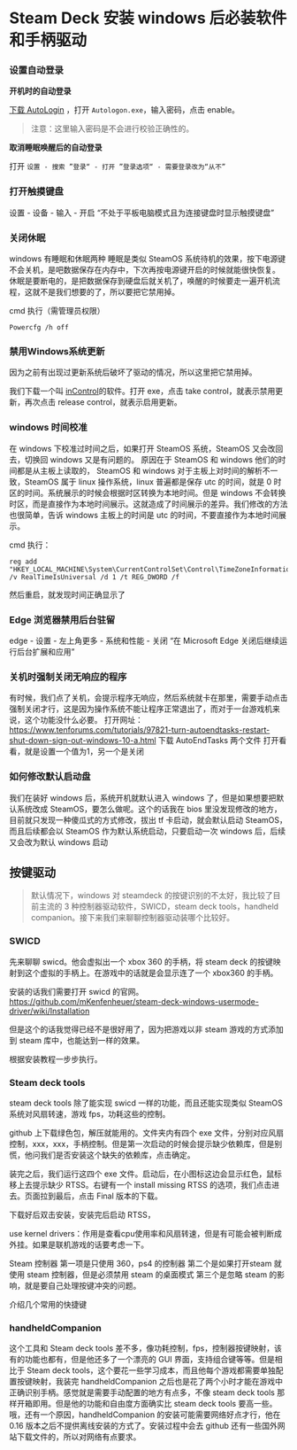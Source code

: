 # Steam Deck 安装 windows 后必装软件和手柄驱动

<!-- #### windows 装到 tf 卡的弊端
如果经常使用 windows 的话，还是建议装在 ssd 硬盘上，因为操作系统会有比较多的随机读写，tf 卡的小文件的读写性能不太好，会有卡顿，而且频繁读写也容易造成 tf 卡损坏。 -->

<!-- hello，大家好，今天我们来聊聊给 Steamdeck 装好 windows 之后，那我们可以做哪些配置，可以让他更接近一台完美的 windows 掌机呢？毕竟折腾这些可比玩游戏有意思多了。对吧。话不多说，直接开始吧。 -->

### 设置自动登录

<!-- 如果你有给账号设置过密码的话，那么每次开机或者睡眠模式唤醒后都需要登录，这个我们可以把它设置为自动登录，更符合掌机的使用习惯。 -->
**开机时的自动登录**

[下载 AutoLogin](https://learn.microsoft.com/en-us/sysinternals/downloads/autologon) ，打开 `Autologon.exe`，输入密码，点击 enable。

> 注意：这里输入密码是不会进行校验正确性的。

**取消睡眠唤醒后的自动登录**

打开 `设置 - 搜索 ”登录“ - 打开 ”登录选项“ - 需要登录改为“从不”`

### 打开触摸键盘

设置 - 设备 - 输入 - 开启 “不处于平板电脑模式且为连接键盘时显示触摸键盘”

### 关闭休眠
windows 有睡眠和休眠两种
睡眠是类似 SteamOS 系统待机的效果，按下电源键不会关机，是吧数据保存在内存中，下次再按电源键开启的时候就能很快恢复。
休眠是要断电的，是把数据保存到硬盘后就关机了，唤醒的时候要走一遍开机流程，这就不是我们想要的了，所以要把它禁用掉。

cmd 执行（需管理员权限）
```
Powercfg /h off
```

### 禁用Windows系统更新

因为之前有出现过更新系统后破坏了驱动的情况，所以这里把它禁用掉。

我们下载一个叫 [inControl](https://www.softpedia.com/get/Tweak/System-Tweak/Gibson-InControl.shtml)的软件。打开 exe，点击 take control，就表示禁用更新，再次点击 release control，就表示启用更新。

### windows 时间校准
在 windows 下校准过时间之后，如果打开 SteamOS 系统，SteamOS 又会改回去，切换回 windows 又是有问题的。
原因在于 SteamOS 和 windows 他们的时间都是从主板上读取的， SteamOS 和 windows 对于主板上对时间的解析不一致，SteamOS 属于 linux 操作系统，linux 普遍都是保存 utc 的时间，就是 0 时区的时间。系统展示的时候会根据时区转换为本地时间。但是 windows 不会转换时区，而是直接作为本地时间展示。这就造成了时间展示的差异。我们修改的方法也很简单，告诉 windows 主板上的时间是 utc 的时间，不要直接作为本地时间展示。

cmd 执行：
```
reg add "HKEY_LOCAL_MACHINE\System\CurrentControlSet\Control\TimeZoneInformation" /v RealTimeIsUniversal /d 1 /t REG_DWORD /f
```

然后重启，就发现时间正确显示了

### Edge 浏览器禁用后台驻留
edge - 设置 - 左上角更多 - 系统和性能 - 关闭 “在 Microsoft Edge 关闭后继续运行后台扩展和应用”

### 关机时强制关闭无响应的程序

有时候，我们点了关机，会提示程序无响应，然后系统就卡在那里，需要手动点击强制关闭才行，这是因为操作系统不能让程序正常退出了，而对于一台游戏机来说，这个功能没什么必要。
打开网址：https://www.tenforums.com/tutorials/97821-turn-autoendtasks-restart-shut-down-sign-out-windows-10-a.html
下载 AutoEndTasks 两个文件
打开看看，就是设置一个值为1，另一个是关闭


### 如何修改默认启动盘
我们在装好 windows 后，系统开机就默认进入 windows 了，但是如果想要把默认系统改成 SteamOS，要怎么做呢。这个的话我在 bios 里没发现修改的地方，目前就只发现一种傻瓜式的方式修改，拔出 tf 卡启动，就会默认启动 SteamOS，而且后续都会以 SteamOS 作为默认系统启动，只要启动一次 windows 后，后续又会改为默认 windows 启动


## 按键驱动

> 默认情况下，windows 对 steamdeck 的按键识别的不太好，我比较了目前主流的 3 种控制器驱动软件，SWICD，steam deck tools，handheld companion。接下来我们来聊聊控制器驱动装哪个比较好。


### SWICD
先来聊聊 swicd。他会虚拟出一个 xbox 360 的手柄，将 steam deck 的按键映射到这个虚拟的手柄上。在游戏中的话就是会显示连了一个 xbox360 的手柄。

安装的话我们需要打开 swicd 的官网。https://github.com/mKenfenheuer/steam-deck-windows-usermode-driver/wiki/Installation

但是这个的话我觉得已经不是很好用了，因为把游戏以非 steam 游戏的方式添加到 steam 库中，也能达到一样的效果。


根据安装教程一步步执行。


### Steam deck tools

steam deck tools 除了能实现 swicd 一样的功能，而且还能实现类似 SteamOS 系统对风扇转速，游戏 fps，功耗这些的控制。

github 上下载绿色包，解压就能用的。文件夹内有四个 exe 文件，分别对应风扇控制，xxx，xxx，手柄控制。但是第一次启动的时候会提示缺少依赖库，但是别慌，他问我们是否安装这个缺失的依赖库，点击确定。

装完之后，我们运行这四个 exe 文件。启动后，在小图标这边会显示红色，鼠标移上去提示缺少 RTSS。右键有一个 install missing RTSS 的选项，我们点击进去。页面拉到最后，点击 Final 版本的下载。

下载好后双击安装，安装完后启动 RTSS，

use kernel drivers：作用是查看cpu使用率和风扇转速，但是有可能会被判断成外挂。如果是联机游戏的话要考虑一下。


Steam 控制器
第一项是只使用 360，ps4 的控制器
第二个是如果打开steam 就使用 steam 控制器，但是必须禁用 steam 的桌面模式
第三个是忽略 steam 的影响，就是要自己处理按键冲突的问题。

介绍几个常用的快捷键

### handheldCompanion

这个工具和 Steam deck tools 差不多，像功耗控制，fps，控制器按键映射，该有的功能也都有，但是他还多了一个漂亮的 GUI 界面，支持组合键等等。但是相比于 Steam deck tools，这个要花一些学习成本，而且他每个游戏都需要单独配置按键映射，我装完 handheldCompanion 之后也是花了两个小时才能在游戏中正确识别手柄。感觉就是需要手动配置的地方有点多，不像 steam deck tools 那样开箱即用。但是他的功能和自由度方面确实比 steam deck tools 要高一些。哦，还有一个原因，handheldCompanion 的安装可能需要网络好点才行，他在 0.16 版本之后不提供离线安装的方式了。安装过程中会去 github 还有一些国外网站下载文件的，所以对网络有点要求。

